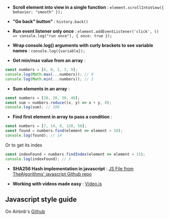 - **Scroll element into view in a single function** :
`element.scrollIntoView({ behavior: "smooth" });`

- **"Go back" button"** :
`history.back()`

- **Run event listener only once** :
`element.addEventListener('click', () => console.log("run once"), { once: true });`

- **Wrap console.log() arguments with curly brackets to see variable names** :
`console.log({variable});`

- **Get min/max value from an array** :
```javascript
const numbers = [6, 8, 1, 3, 9];
console.log(Math.max(...numbers)); // 9
console.log(Math.min(...numbers)); // 1
```

- **Sum elements in an array** :
```javascript
const numbers = [10, 20, 30, 40];
const sum = numbers.reduce((x, y) => x + y, 0);
console.log(sum); // 100           
```

- **Find first element in array to pass a condition** :
```javascript
const numbers = [7, 14, 8, 128, 56];
const found = numbers.find(element => element > 10);
console.log(found); // 14           
```
Or to get its index
```javascript
const indexFound = numbers.findIndex(element => element > 15);
console.log(indexFound); // 3
```

- **SHA256 Hash implementation in javascript** :
[JS File from TheAlgorithms' javascript Github repo](https://cdn.jsdelivr.net/gh/TheAlgorithms/Javascript/Hashes/SHA256.js)

- **Working with videos made easy** :
[Video.js](https://videojs.com/)


## Javascript style guide

On Airbnb's [Github](https://github.com/airbnb/javascript)